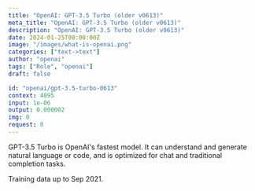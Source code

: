 ```yaml
---
title: "OpenAI: GPT-3.5 Turbo (older v0613)"
meta_title: "OpenAI: GPT-3.5 Turbo (older v0613)"
description: "OpenAI: GPT-3.5 Turbo (older v0613)"
date: 2024-01-25T00:00:00Z
image: "/images/what-is-openai.png"
categories: ["text->text"]
author: "openai"
tags: ["Role", "openai"]
draft: false

id: "openai/gpt-3.5-turbo-0613"
context: 4095
input: 1e-06
output: 0.000002
img: 0
request: 0
---
```


GPT-3.5 Turbo is OpenAI's fastest model. It can understand and generate natural language or code, and is optimized for chat and traditional completion tasks.

Training data up to Sep 2021.

